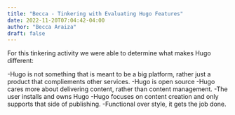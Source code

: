 ```yaml
---
title: "Becca - Tinkering with Evaluating Hugo Features"
date: 2022-11-20T07:04:42-04:00
author: "Becca Araiza"
draft: false
---
```

For this tinkering activity we were able to determine what makes Hugo different:

-Hugo is not something that is meant to be a big platform, rather just a product that compliements other services.
-Hugo is open source
-Hugo cares more about delivering content, rather than content management.
-The user installs and owns Hugo
-Hugo focuses on content creation and only supports that side of publishing.
-Functional over style, it gets the job done. 